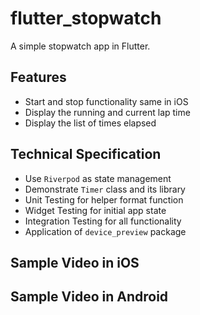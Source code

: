 # flutter_stopwatch

A simple stopwatch app in Flutter.

## Features

- Start and stop functionality same in iOS
- Display the running and current lap time
- Display the list of times elapsed

## Technical Specification

- Use `Riverpod` as state management
- Demonstrate `Timer` class and its library
- Unit Testing for helper format function
- Widget Testing for initial app state
- Integration Testing for all functionality
- Application of `device_preview` package

## Sample Video in iOS

## Sample Video in Android
